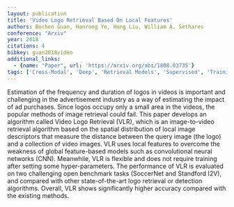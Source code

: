 ```yaml
---
layout: publication
title: 'Video Logo Retrieval Based On Local Features'
authors: Bochen Guan, Hanrong Ye, Hong Liu, William A. Sethares
conference: "Arxiv"
year: 2018
citations: 4
bibkey: guan2018video
additional_links:
  - {name: "Paper", url: 'https://arxiv.org/abs/1808.03735'}
tags: ['Cross-Modal', 'Deep', 'Retrieval Models', 'Supervised', 'Training Strategy', 'Applications']
---
```

Estimation of the frequency and duration of logos in videos is important and
challenging in the advertisement industry as a way of estimating the impact of
ad purchases. Since logos occupy only a small area in the videos, the popular
methods of image retrieval could fail. This paper develops an algorithm called
Video Logo Retrieval (VLR), which is an image-to-video retrieval algorithm
based on the spatial distribution of local image descriptors that measure the
distance between the query image (the logo) and a collection of video images.
VLR uses local features to overcome the weakness of global feature-based models
such as convolutional neural networks (CNN). Meanwhile, VLR is flexible and
does not require training after setting some hyper-parameters. The performance
of VLR is evaluated on two challenging open benchmark tasks (SoccerNet and
Standford I2V), and compared with other state-of-the-art logo retrieval or
detection algorithms. Overall, VLR shows significantly higher accuracy compared
with the existing methods.
